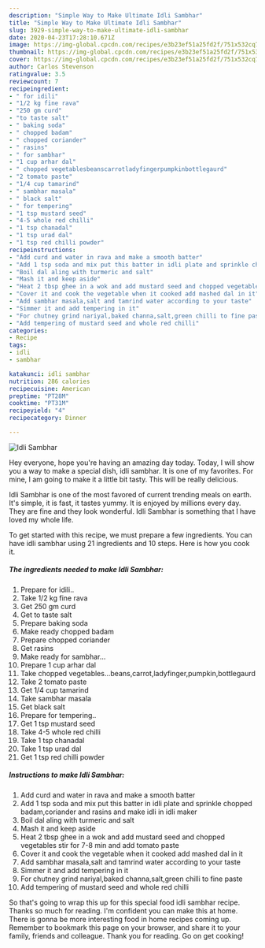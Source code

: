 ```yaml
---
description: "Simple Way to Make Ultimate Idli Sambhar"
title: "Simple Way to Make Ultimate Idli Sambhar"
slug: 3929-simple-way-to-make-ultimate-idli-sambhar
date: 2020-04-23T17:28:10.671Z
image: https://img-global.cpcdn.com/recipes/e3b23ef51a25fd2f/751x532cq70/idli-sambhar-recipe-main-photo.jpg
thumbnail: https://img-global.cpcdn.com/recipes/e3b23ef51a25fd2f/751x532cq70/idli-sambhar-recipe-main-photo.jpg
cover: https://img-global.cpcdn.com/recipes/e3b23ef51a25fd2f/751x532cq70/idli-sambhar-recipe-main-photo.jpg
author: Carlos Stevenson
ratingvalue: 3.5
reviewcount: 7
recipeingredient:
- " for idili"
- "1/2 kg fine rava"
- "250 gm curd"
- "to taste salt"
- " baking soda"
- " chopped badam"
- " chopped coriander"
- " rasins"
- " for sambhar"
- "1 cup arhar dal"
- " chopped vegetablesbeanscarrotladyfingerpumpkinbottlegaurd"
- "2 tomato paste"
- "1/4 cup tamarind"
- " sambhar masala"
- " black salt"
- " for tempering"
- "1 tsp mustard seed"
- "4-5 whole red chilli"
- "1 tsp chanadal"
- "1 tsp urad dal"
- "1 tsp red chilli powder"
recipeinstructions:
- "Add curd and water in rava and make a smooth batter"
- "Add 1 tsp soda and mix put this batter in idli plate and sprinkle chopped badam,coriander and rasins and make idli in idli maker"
- "Boil dal aling with turmeric and salt"
- "Mash it and keep aside"
- "Heat 2 tbsp ghee in a wok and add mustard seed and chopped vegetables stir for 7-8 min and add tomato paste"
- "Cover it and cook the vegetable when it cooked add mashed dal in it"
- "Add sambhar masala,salt and tamrind water according to your taste"
- "Simmer it and add tempering in it"
- "For chutney grind nariyal,baked channa,salt,green chilli to fine paste"
- "Add tempering of mustard seed and whole red chilli"
categories:
- Recipe
tags:
- idli
- sambhar

katakunci: idli sambhar 
nutrition: 286 calories
recipecuisine: American
preptime: "PT28M"
cooktime: "PT31M"
recipeyield: "4"
recipecategory: Dinner

---
```



![Idli Sambhar](https://img-global.cpcdn.com/recipes/e3b23ef51a25fd2f/751x532cq70/idli-sambhar-recipe-main-photo.jpg)

Hey everyone, hope you're having an amazing day today. Today, I will show you a way to make a special dish, idli sambhar. It is one of my favorites. For mine, I am going to make it a little bit tasty. This will be really delicious.

Idli Sambhar is one of the most favored of current trending meals on earth. It's simple, it is fast, it tastes yummy. It is enjoyed by millions every day. They are fine and they look wonderful. Idli Sambhar is something that I have loved my whole life.




To get started with this recipe, we must prepare a few ingredients. You can have idli sambhar using 21 ingredients and 10 steps. Here is how you cook it.

<!--inarticleads1-->

##### The ingredients needed to make Idli Sambhar:

1. Prepare  for idili..
1. Take 1/2 kg fine rava
1. Get 250 gm curd
1. Get to taste salt
1. Prepare  baking soda
1. Make ready  chopped badam
1. Prepare  chopped coriander
1. Get  rasins
1. Make ready  for sambhar...
1. Prepare 1 cup arhar dal
1. Take  chopped vegetables...beans,carrot,ladyfinger,pumpkin,bottlegaurd
1. Take 2 tomato paste
1. Get 1/4 cup tamarind
1. Take  sambhar masala
1. Get  black salt
1. Prepare  for tempering..
1. Get 1 tsp mustard seed
1. Take 4-5 whole red chilli
1. Take 1 tsp chanadal
1. Take 1 tsp urad dal
1. Get 1 tsp red chilli powder




<!--inarticleads2-->

##### Instructions to make Idli Sambhar:

1. Add curd and water in rava and make a smooth batter
1. Add 1 tsp soda and mix put this batter in idli plate and sprinkle chopped badam,coriander and rasins and make idli in idli maker
1. Boil dal aling with turmeric and salt
1. Mash it and keep aside
1. Heat 2 tbsp ghee in a wok and add mustard seed and chopped vegetables stir for 7-8 min and add tomato paste
1. Cover it and cook the vegetable when it cooked add mashed dal in it
1. Add sambhar masala,salt and tamrind water according to your taste
1. Simmer it and add tempering in it
1. For chutney grind nariyal,baked channa,salt,green chilli to fine paste
1. Add tempering of mustard seed and whole red chilli




So that's going to wrap this up for this special food idli sambhar recipe. Thanks so much for reading. I'm confident you can make this at home. There is gonna be more interesting food in home recipes coming up. Remember to bookmark this page on your browser, and share it to your family, friends and colleague. Thank you for reading. Go on get cooking!
